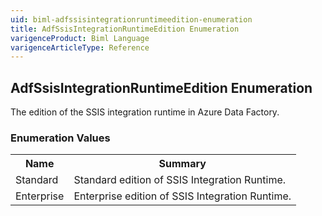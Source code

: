 ```yaml
---
uid: biml-adfssisintegrationruntimeedition-enumeration
title: AdfSsisIntegrationRuntimeEdition Enumeration
varigenceProduct: Biml Language
varigenceArticleType: Reference
---
```


## AdfSsisIntegrationRuntimeEdition Enumeration<div class="LanguageSummary"><div class ="SummaryItem">The edition of the SSIS integration runtime in Azure Data Factory.</div></div><div class="EnumValueGroup">### Enumeration Values<table id="EnumValue" class="MemberList"><tbody><tr><th class="MemberNameColumnHeader">Name</th><th class="MemberSummaryColumnHeader">Summary</th></tr><tr class="cd0"><td class="MemberName">Standard</td><td class="MemberSummary"><div class ="SummaryItem">Standard edition of SSIS Integration Runtime.</div></td></tr><tr class="cd1"><td class="MemberName">Enterprise</td><td class="MemberSummary"><div class ="SummaryItem">Enterprise edition of SSIS Integration Runtime.</div></td></tr></tbody></table></div>